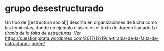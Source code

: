 # grupo desestructurado
Un tipo de [[estructura social]] descrita en organizaciones de lucha como las feministas, donde un ejemplo clásico es el texto de Joreen llamado *La tiranía de la falta de estructuras*. Ver https://cuestionpirata.wordpress.com/2017/12/19/la-tirania-de-la-falta-de-estructuras-joreen/
